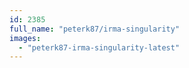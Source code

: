 ```yaml
---
id: 2385
full_name: "peterk87/irma-singularity"
images: 
  - "peterk87-irma-singularity-latest"
---
```

